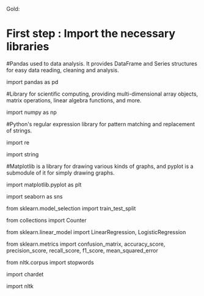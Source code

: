 Gold: 



# First step : Import the necessary libraries

#Pandas used to data analysis. It provides DataFrame and Series structures for easy data reading, cleaning and analysis.

import pandas as pd 

#Library for scientific computing, providing multi-dimensional array objects, matrix operations, linear algebra functions, and more.

import numpy as np

#Python's regular expression library for pattern matching and replacement of strings.

import re

import string

#Matplotlib is a library for drawing various kinds of graphs, and pyplot is a submodule of it for simply drawing graphs.

import matplotlib.pyplot as plt

import seaborn as sns

from sklearn.model_selection import train_test_split

from collections import Counter

from sklearn.linear_model import LinearRegression, LogisticRegression

from sklearn.metrics import confusion_matrix, accuracy_score, precision_score, recall_score, f1_score, mean_squared_error

from nltk.corpus import stopwords

import chardet

import nltk

